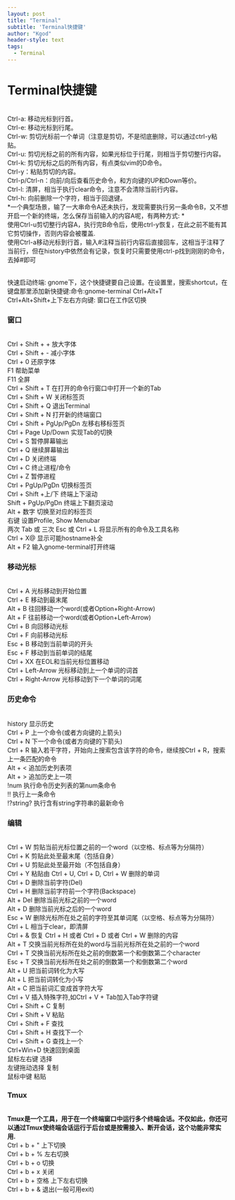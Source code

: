 ```yaml
---
layout: post
title: "Terminal"
subtitle: 'Terminal快捷键'
author: "Kgod"
header-style: text
tags:
  - Terminal
---
```


# Terminal快捷键

<br> Ctrl-a: 移动光标到行首。
<br> Ctrl-e: 移动光标到行尾。
<br> Ctrl-w: 剪切光标前一个单词（注意是剪切，不是彻底删除，可以通过ctrl-y粘贴。
<br> Ctrl-u: 剪切光标之前的所有内容，如果光标位于行尾，则相当于剪切整行内容。
<br> Ctrl-k: 剪切光标之后的所有内容，有点类似vim的D命令。
<br> Ctrl-y：粘贴剪切的内容。
<br> Ctrl-p/Ctrl-n：向前/向后查看历史命令，和方向键的UP和Down等价。
<br> Ctrl-l: 清屏，相当于执行clear命令，注意不会清除当前行内容。
<br> Ctrl-h: 向前删除一个字符，相当于回退键。
<br> *一个典型场景，输了一大串命令A还未执行，发现需要执行另一条命令B，又不想开启一个新的终端，怎么保存当前输入的内容A呢，有两种方式:
*
<br> 使用Ctrl-u剪切整行内容A，执行完B命令后，使用ctrl-y恢复，在此之前不能有其它剪切操作，否则内容会被覆盖.
<br> 使用Ctrl-a移动光标到行首，输入#注释当前行内容后直接回车，这相当于注释了当前行，但在history中依然会有记录，恢复时只需要使用ctrl-p找到刚刚的命令，去掉#即可

<br/> 快速启动终端: gnome下，这个快捷键要自己设置。在设置里，搜索shortcut，在键盘那里添加新快捷键:命令:gnome-terminal Ctrl+Alt+T
<br/> Ctrl+Alt+Shift+上下左右方向键: 窗口在工作区切换


### 窗口
<br> Ctrl + Shift + + 放大字体
<br> Ctrl + Shift + - 减小字体
<br> Ctrl + 0 还原字体
<br> F1 帮助菜单
<br> F11 全屏
<br> Ctrl + Shift + T 在打开的命令行窗口中打开一个新的Tab
<br> Ctrl + Shift + W 关闭标签页
<br> Ctrl + Shift + Q 退出Terminal
<br> Ctrl + Shift + N 打开新的终端窗口
<br> Ctrl + Shift + PgUp/PgDn 左移右移标签页
<br> Ctrl + Page Up/Down 实现Tab的切换
<br> Ctrl + S 暂停屏幕输出
<br> Ctrl + Q 继续屏幕输出
<br> Ctrl + D 关闭终端
<br> Ctrl + C 终止进程/命令
<br> Ctrl + Z 暂停进程
<br> Ctrl + PgUp/PgDn 切换标签页
<br> Ctrl + Shift +上/下 终端上下滚动
<br> Shift + PgUp/PgDn 终端上下翻页滚动
<br> Alt + 数字 切换至对应的标签页
<br> 右键 设置Profile, Show Menubar
<br> 两次 Tab 或 三次 Esc 或 Ctrl + L 将显示所有的命令及工具名称
<br> Ctrl + X@ 显示可能hostname补全
<br> Alt + F2 输入gnome-terminal打开终端

### 移动光标
<br> Ctrl + A 光标移动到开始位置
<br> Ctrl + E 移动到最末尾
<br> Alt + B 往回移动一个word(或者Option+Right-Arrow)
<br> Alt + F 往前移动一个word(或者Option+Left-Arrow)
<br> Ctrl + B 向回移动光标
<br> Ctrl + F 向前移动光标
<br> Esc + B 移动到当前单词的开头
<br> Esc + F 移动到当前单词的结尾
<br> Ctrl + XX 在EOL和当前光标位置移动
<br> Ctrl + Left-Arrow 光标移动到上一个单词的词首
<br> Ctrl + Right-Arrow 光标移动到下一个单词的词尾

### 历史命令
<br> history 显示历史
<br> Ctrl + P 上一个命令(或者方向键的上箭头)
<br> Ctrl + N 下一个命令(或者方向键的下箭头)
<br> Ctrl + R 输入若干字符，开始向上搜索包含该字符的命令，继续按Ctrl + R，搜索上一条匹配的命令
<br> Alt + < 追加历史列表项
<br> Alt + > 追加历史上一项
<br> !num 执行命令历史列表的第num条命令
<br> !! 执行上一条命令
<br> !?string? 执行含有string字符串的最新命令
<!-- <br> Ctrl + (X U) 按住Ctrl的同时再先后按x和u，撤销刚才的操作 -->

### 编辑
<br> Ctrl + W 剪贴当前光标位置之前的一个word（以空格、标点等为分隔符）
<br> Ctrl + K 剪贴此处至最末尾（包括自身）
<br> Ctrl + U 剪贴此处至最开始（不包括自身）
<br> Ctrl + Y 粘贴由 Ctrl + U, Ctrl + D, Ctrl + W 删除的单词
<br> Ctrl + D 删除当前字符(Del)
<br> Ctrl + H 删除当前字符前一个字符(Backspace)
<br> Alt + Del 删除当前光标之前的一个word
<br> Alt + D 删除当前光标之后的一个word
<br> Esc + W 删除光标所在处之前的字符至其单词尾（以空格、标点等为分隔符）
<br> Ctrl + L 相当于clear，即清屏
<br> Ctrl + & 恢复 Ctrl + H 或者 Ctrl + D 或者 Ctrl + W 删除的内容
<br> Alt + T 交换当前光标所在处的word与当前光标所在处之前的一个word
<br> Ctrl + T 交换当前光标所在处之前的倒数第一个和倒数第二个character
<br> Esc + T 交换当前光标所在处之前的倒数第一个和倒数第二个word
<br> Alt + U 把当前词转化为大写
<br> Alt + L 把当前词转化为小写
<br> Alt + C 把当前词汇变成首字符大写
<br> Ctrl + V 插入特殊字符,如Ctrl + V + Tab加入Tab字符键
<br> Ctrl + Shift + C 复制
<br> Ctrl + Shift + V 粘贴
<br> Ctrl + Shift + F 查找
<br> Ctrl + Shift + H 查找下一个
<br> Ctrl + Shift + G 查找上一个
<br> Ctrl+Win+D  快速回到桌面
<br> 鼠标左右键 选择
<br> 左键拖动选择 复制
<br> 鼠标中键 粘贴

### Tmux
<br> **Tmux是一个工具，用于在一个终端窗口中运行多个终端会话。不仅如此，你还可以通过Tmux使终端会话运行于后台或是按需接入、断开会话，这个功能非常实用.**
<br> Ctrl + b + "  上下切换
<br> Ctrl + b + %  左右切换
<br> Ctrl + b + o  切换
<br> Ctrl + b + x  关闭
<br> Ctrl + b + 空格  上下左右切换
<br> Ctrl + b + &  退出(一般可用exit)


